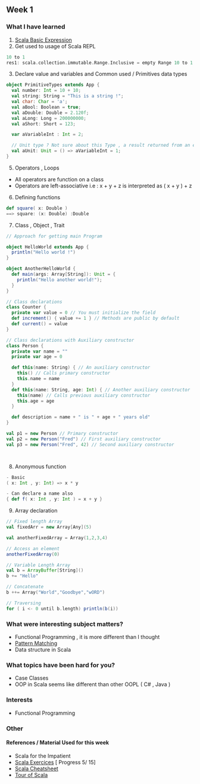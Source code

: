 
## Week 1

### What I have learned
1. [Scala Basic Expression](http://docs.scala-lang.org/tutorials/tour/basics.html
)
2. Get used to usage of Scala REPL
```scala
10 to 1
res1: scala.collection.immutable.Range.Inclusive = empty Range 10 to 1

```

3. Declare value and variables and Common used / Primitives data types

```scala
object PrimitiveTypes extends App {
  val number: Int = 10 + 10;
  val string: String = "This is a string !";
  val char: Char = 'a';
  val aBool: Boolean = true;
  val aDouble: Double = 2.120f;
  val aLong: Long = 200000000;
  val aShort: Short = 123;

  var aVariableInt : Int = 2;

  // Unit type ? Not sure about this Type , a result returned from an expression
  val aUnit: Unit = () => aVariableInt = 1;
}
```
5. Operators , Loops
- All operators are function on a class 
- Operators are left-associative
i.e : x + y + z is interpreted as ( x + y ) + z
6. Defining functions
```scala
def square( x: Double ) 
==> square: (x: Double) :Double     
```
7. Class , Object , Trait
```scala
// Approach for getting main Program

object HelloWorld extends App {
  println("Hello world !")
}

object AnotherHelloWorld {
  def main(args: Array[String]): Unit = {
    println("Hello another world!");
  }
}

// Class declarations
class Counter {
  private var value = 0 // You must initialize the field
  def increment() { value += 1 } // Methods are public by default
  def current() = value
}

// Class declarations with Auxiliary constructor
class Person {
  private var name = ""
  private var age = 0

  def this(name: String) { // An auxiliary constructor
    this() // Calls primary constructor
    this.name = name
  }
  def this(name: String, age: Int) { // Another auxiliary constructor
    this(name) // Calls previous auxiliary constructor
    this.age = age
  }

  def description = name + " is " + age + " years old"
}

val p1 = new Person // Primary constructor
val p2 = new Person("Fred") // First auxiliary constructor
val p3 = new Person("Fred", 42) // Second auxiliary constructor




```
8. Anonymous function
```scala
- Basic 
( x: Int , y: Int) => x * y 

- Can declare a name also
{ def f( x: Int , y: Int ) = x + y }
```

9. Array declaration
```scala
// Fixed length Array 
val fixedArr = new Array[Any](5)

val anotherFixedArray = Array(1,2,3,4)

// Access an element
anotherFixedArray(0)

// Variable Length Array
val b = ArrayBuffer[String]()
b += "Hello"

// Concatenate 
b ++= Array("World","Goodbye","wORD")

// Traversing
for ( i <- 0 until b.length) println(b(i))
```

### What were interesting subject matters?
- Functional Programming , it is more different than I thought
- [Pattern Matching](https://www.scala-exercises.org/scala_tutorial/structuring_information)
- Data structure in Scala

### What topics have been hard for you?
- Case Classes
- OOP in Scala seems like different than other OOPL ( C# , Java )


### Interests
- Functional Programming


### Other

#### References / Material Used for this week
- Scala for the Impatient
- [Scala Exercices](https://www.scala-exercises.org/scala_tutorial/) [ Progress 5/ 15]
- [Scala Cheatsheet](http://www.cheat-sheets.org/saved-copy/Scala_Cheatsheet.pdf)
- [Tour of Scala](http://docs.scala-lang.org/tutorials/tour/classes.html)